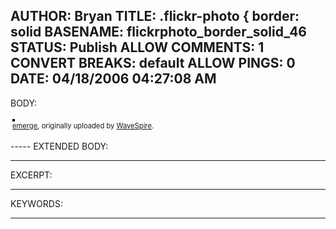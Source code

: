 AUTHOR: Bryan
TITLE: .flickr-photo { border: solid
BASENAME: flickrphoto_border_solid_46
STATUS: Publish
ALLOW COMMENTS: 1
CONVERT BREAKS: __default__
ALLOW PINGS: 0
DATE: 04/18/2006 04:27:08 AM
-----
BODY:
<style type="text/css">
.flickr-photo { border: solid 2px #000000; }
.flickr-yourcomment { }
.flickr-frame { text-align: left; padding: 3px; }
.flickr-caption { font-size: 0.8em; margin-top: 0px; }
</style>

<div class="flickr-frame">
	<a href="http://www.flickr.com/photos/wavespire/129515461/" title="photo sharing"><img src="http://static.flickr.com/53/129515461_e8a5e8c329.jpg" class="flickr-photo" alt="" /></a>
<br />
	<span class="flickr-caption"><a href="http://www.flickr.com/photos/wavespire/129515461/">emerge</a>, originally uploaded by <a href="http://www.flickr.com/people/wavespire/">WaveSpire</a>.</span>
</div>
				
<p class="flickr-yourcomment">
	
</p>
-----
EXTENDED BODY:

-----
EXCERPT:

-----
KEYWORDS:

-----


